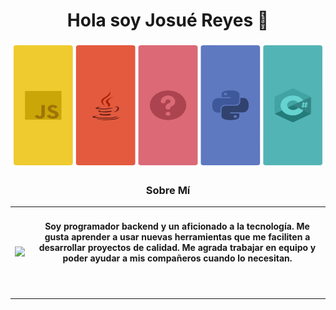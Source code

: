 <div id="header" align="center"> 
   <h1 align="center">Hola soy Josué Reyes 👋</h1>
   <img src="https://github.com/josuered4/josuered4/blob/main/Banner.png?raw=true" width="100%" height="200"/>
</div>
<h3 align="center"> Sobre Mí </h3>
<table style="border-collapse: collapse;">
   <tr>
      <td width:"20%"  style="border: none;">
         <img src="https://media.giphy.com/media/PI3QGKFN6XZUCMMqJm/giphy.gif" width="180" frameBorder="0" class="giphy-embed"  /> 
      </td>
      <td width:"80%" align="center" style="border: none;">
         <h4>Soy programador backend y un aficionado a la tecnología. Me gusta aprender a usar nuevas herramientas que me faciliten a desarrollar proyectos de calidad. Me agrada trabajar en equipo y poder ayudar a mis compañeros cuando lo necesitan.<br/><br/><br/></h4>
      </td>
   </tr>
</table>





<!--
**josuered4/josuered4** is a ✨ _special_ ✨ repository because its `README.md` (this file) appears on your GitHub profile. 
Here are some ideas to get you started:

- 🔭 I’m currently working on ...
- 🌱 I’m currently learning ...
- 👯 I’m looking to collaborate on ...
- 🤔 I’m looking for help with ...
- 💬 Ask me about ...
- 📫 How to reach me: ...
- 😄 Pronouns: ...
- ⚡ Fun fact: ...
-->
